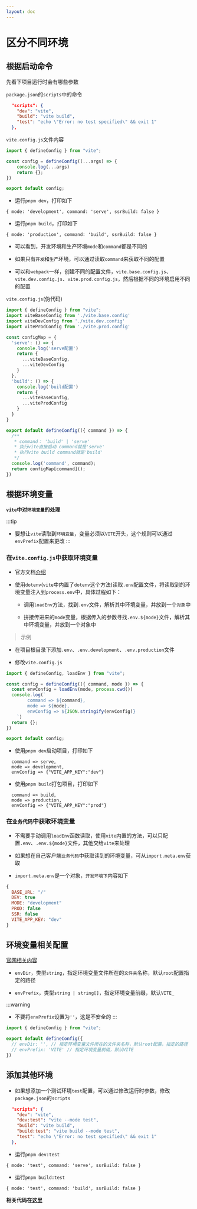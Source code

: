 ```yaml
---
layout: doc
---
```


# 区分不同环境

## 根据启动命令

先看下项目运行时会有哪些参数

`package.json`的`scripts`中的命令

```json
  "scripts": {
    "dev": "vite",
    "build": "vite build",
    "test": "echo \"Error: no test specified\" && exit 1"
  },
```

`vite.config.js`文件内容

```javascript
import { defineConfig } from "vite";

const config = defineConfig((...args) => {
    console.log(...args)
    return {};
})

export default config;
```

- 运行`pnpm dev`，打印如下

```shell
{ mode: 'development', command: 'serve', ssrBuild: false }
```
- 运行`pnpm build`，打印如下

```shell
{ mode: 'production', command: 'build', ssrBuild: false }
```

- 可以看到，开发环境和生产环境`mode`和`command`都是不同的

- 如果只有`开发`和`生产`环境，可以通过读取`command`来获取不同的配置

- 可以和`webpack`一样，创建不同的配置文件，`vite.base.config.js`、`vite.dev.config.js`、`vite.prod.config.js`，然后根据不同的环境启用不同的配置

`vite.config.js`(伪代码)

```javascript
import { defineConfig } from "vite";
import viteBaseConfig from './vite.base.config'
import viteDevConfig from './vite.dev.config'
import viteProdConfig from './vite.prod.config'

const configMap = {
  'serve': () => {
    console.log('serve配置')
    return {
      ...viteBaseConfig,
      ...viteDevConfig
    }
  },
  'build': () => {
    console.log('build配置')
    return {
      ...viteBaseConfig,
      ...viteProdConfig
    }
  }
}

export default defineConfig(({ command }) => {
  /**
   * command： 'build' | 'serve'
   * 执行vite直接启动 command就是'serve'
   * 执行vite build command就是'build'
   */
  console.log('command', command);
  return configMap[command]();
})
```

## 根据环境变量

**`vite`中对`环境变量`的处理**

:::tip
- 要想让`vite`读取到`环境变量`，变量必须以`VITE`开头，这个规则可以通过`envPrefix`配置来更改
:::


### 在`vite.config.js`中获取环境变量

- 官方文档[介绍](https://vitejs.dev/config/#using-environment-variables-in-config)

- 使用`dotenv`(`vite`中内置了`dotenv`这个方法)读取`.env`配置文件，将读取到的环境变量注入到`process.env`中，具体过程如下：

    - 调用`loadEnv`方法，找到`.env`文件，解析其中环境变量，并放到一个`对象`中
  
    - 拼接传进来的`mode`变量，根据传入的参数寻找`.env.${mode}`文件，解析其中环境变量，并放到一个对象中

    
> 示例

- 在项目根目录下添加`.env`、`.env.development`、`.env.production`文件

- 修改`vite.config.js`

```javascript
import { defineConfig, loadEnv } from "vite";

const config = defineConfig(({ command, mode }) => {
  const envConfig = loadEnv(mode, process.cwd())
  console.log(`
        command => ${command},
        mode => ${mode},
        envConfig => ${JSON.stringify(envConfig)}
    `)
  return {};
})

export default config;
```

- 使用`pnpm dev`启动项目，打印如下

```shell
  command => serve,
  mode => development,
  envConfig => {"VITE_APP_KEY":"dev"}
```

- 使用`pnpm build`打包项目，打印如下

```shell
  command => build,
  mode => production,
  envConfig => {"VITE_APP_KEY":"prod"}
```

### 在`业务代码`中获取环境变量

- 不需要手动调用`loadEnv`函数读取，使用`vite`内置的方法，可以只配置`.env`、`.env.${mode}`文件，其他交给`vite`来处理

- 如果想在自己客户端`业务代码`中获取读到的环境变量，可从`import.meta.env`获取

- `import.meta.env`是一个对象，`开发环境下`内容如下

```javascript
{
  BASE_URL: "/"
  DEV: true
  MODE: "development"
  PROD: false
  SSR: false
  VITE_APP_KEY: "dev"
}
```

## 环境变量相关配置

[官网相关内容](https://vitejs.dev/config/shared-options.html#envdir)

- `envDir`，类型`string`，指定环境变量文件所在的`文件夹`名称，默认`root`配置指定的路径

- `envPrefix`，类型`string | string[]`，指定环境变量前缀，默认`VITE_`

:::warning
- 不要将`envPrefix`设置为`''`，这是不安全的
:::

```javascript
import { defineConfig } from "vite";

export default defineConfig({
  // envDir: '', // 指定环境变量文件所在的文件夹名称，默认root配置，指定的路径
  // envPrefix: 'VITE' // 指定环境变量前缀，默认VITE
})
```

## 添加其他环境

- 如果想添加一个测试环境`test`配置，可以通过修改运行时参数，修改`package.json`的`scripts`

```json
  "scripts": {
    "dev": "vite",
    "dev:test": "vite --mode test",
    "build": "vite build",
    "build:test": "vite build --mode test",
    "test": "echo \"Error: no test specified\" && exit 1"
  },
```

- 运行`pnpm dev:test`

```shell
{ mode: 'test', command: 'serve', ssrBuild: false }
```

- 运行`pnpm build:test`

```shell
{ mode: 'test', command: 'build', ssrBuild: false }
```

**相关代码在[这里](https://github.com/mx52jing/vite-related/tree/main/environment)**